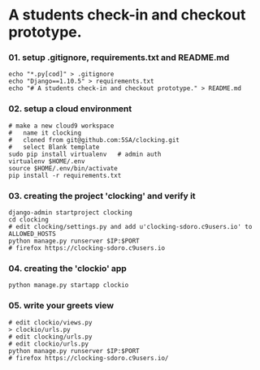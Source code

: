 # A students check-in and checkout prototype.

### 01. setup .gitignore, requirements.txt and README.md

    echo "*.py[cod]" > .gitignore
    echo "Django==1.10.5" > requirements.txt
    echo "# A students check-in and checkout prototype." > README.md

### 02. setup a cloud environment

    # make a new cloud9 workspace 
    #   name it clocking
    #   cloned from git@github.com:5SA/clocking.git
    #   select Blank template
    sudo pip install virtualenv   # admin auth
    virtualenv $HOME/.env
    source $HOME/.env/bin/activate
    pip install -r requirements.txt

### 03. creating the project 'clocking' and verify it

    django-admin startproject clocking
    cd clocking
    # edit clocking/settings.py and add u'clocking-sdoro.c9users.io' to ALLOWED_HOSTS
    python manage.py runserver $IP:$PORT
    # firefox https://clocking-sdoro.c9users.io

### 04. creating the 'clockio' app

    python manage.py startapp clockio

### 05. write your greets view

    # edit clockio/views.py
    > clockio/urls.py
    # edit clocking/urls.py
    # edit clockio/urls.py
    python manage.py runserver $IP:$PORT
    # firefox https://clocking-sdoro.c9users.io/
